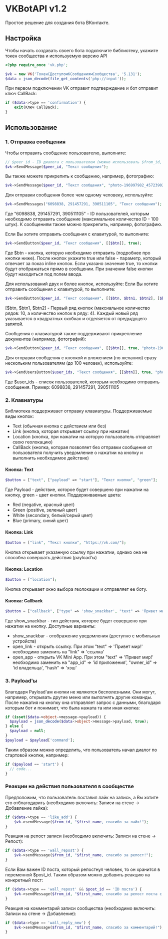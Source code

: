 # VKBotAPI v1.2
Простое решение для создания бота ВКонтакте.

## Настройка
Чтобы начать создавать своего бота подключите библиотеку, укажите токен сообщества и используемую версию API
```php
<?php require_once 'vk.php';

$vk = new VK('ТокенСДоступомКСообщениямСообщества', '5.131');
$data = json_decode(file_get_contents('php://input'));
```

При первом подключении VK отправит подтверждение и бот отправит ключ CallBack:
```php
if ($data->type == 'confirmation') {
    exit(Ключ CallBack); 
}
```

## Использование
### 1. Отправка сообщения
Чтобы отправить сообщение пользователю, выполните:
```php
// $peer_id - ID диалога с пользователем (можно использовать $from_id, однако если бот состоит в беседе, то нужно использовать $peer_id)
$vk->SendMessage($peer_id, "Текст сообщения");
```

Вы также можете прикрепить к сообщению, например, фотографию:
```php
$vk->SendMessage($peer_id, "Текст сообщения", "photo-196997982_457239020");
```

Для отправки сообщения более чем одному человеку, используйте:
```php
$vk->SendMessages("6098838, 291457291, 390511105", "Текст сообщения");
```
Где "6098838, 291457291, 390511105" - ID пользователей, которым необходимо отправить сообщение (максимальное количество ID - 100 штук).
К сообщениям также можно прикрепить, например, фотографию.

Если Вы хотите отправить сообщения с клавитурой, то выполните:
```php
$vk->SendButton($peer_id, "Текст сообщения", [[$btn]], true);
```
Где $btn - кнопка, которую необходимо отправить (подробнее про кнопки ниже).
После кнопок укажите true или false - параметр, который отвечает за показ inline кнопок.
Если указано значение true, то кнопки будут отображаться прямо в сообщении. При значении false кнопки будут находиться под полем ввода.

Для использований двух и более кнопок, используйте:
Если Вы хотите отправить сообщения с клавитурой, то выполните:
```php
$vk->SendButton($peer_id, "Текст сообщения", [[$btn, $btn1, $btn2], [$btn3, $btn4, $btn5]], true);
```
[$btn, $btn1, $btn2] - Первый ряд кнопок (максиальное количество рядов: 10, а количество кнопок в ряду: 4). Каждый новый ряд указывается в квадратных скобках и отделяется от предыдущего запятой.

Сообщения с клавиатурой также поддерживают прикрепление документов (например, фотографий):
```php
$vk->SendButton($peer_id, "Текст сообщения", [[$btn]], true, "photo-196997982_457239020");
```

Для отправки сообщения с кнопкой и вложением (по желанию) сразу нескольким пользователям (до 100 человек), используйте:
```php
$vk->SendUsersButton($user_ids, "Текст сообщения", [[$btn]], true, "photo-196997982_457239020");
```
Где $user_ids - список пользователей, которым необходимо отправить сообщения. Пример: 6098838, 291457291, 390511105

### 2. Клавиатуры
Библиотека поддерживает отправку клавиатуры. Поддерживаемые виды кнопок:
- Text (обычная кнопка с действием или без)
- Link (кнопка, которая открывает ссылку при нажатии)
- Location (кнопка, при нажатии на которую пользователь отправляет свою геолокацию)
- CallBack (кнопка, которая позволяет без отправки сообщения от пользователя получить уведомление о нажатии на кнопку и выполнить необходимое действие)

#### Кнопка: Text
```php
$button = ["text", ["payload" => "start"], "Текст кнопки", "green"];
```
Где Payload - действие, которое будет совершено при нажатии на кнопку, green - цвет кнопки. Поддерживаемые цвета:
- Red (negative, красный цвет)
- Green (positive, зеленый цвет)
- White (secondary, белый/серый цвет)
- Blue (primary, синий цвет)

#### Кнопка: Link
```php
$button = ["link", "Текст кнопки", "https://vk.com/"];
```
Кнопка открывает указанную ссылку при нажатии, однако она не способна совершать действия (payload'ы)

#### Кнопка: Location
```php
$button = ["location"];
```
Кнопка открывает окно выбора геолокации и отправляет ее боту.

#### Кнопка: Callback
```php
$button = ["callback", ["type" => 'show_snackbar', "text" => 'Привет мир!'], "Текст кнопки", "green"];
```
Где show_snackbar - тип действия, которое будет совершено при нажатии на кнопку. Доступные варианты:
- show_snackbar - отображение уведомления (доступно с мобильных устройств)
- open_link - открыть ссылку. При этом "text" => 'Привет мир!' необходимо заменить на "link" => 'ссылка'
- open_app - открыть VK Mini App. При этом "text" => 'Привет мир!' необходимо заменить на "app_id" => 'id приложения', "owner_id" => 'id владельца', "hash" => 'хэш'

### 3. Payload'ы
Благодаря Payload'ам кнопки не являются бесполезными. Они могут, например, открывать другие меню или выполнять другие команды.
После нажатия на кнопку она отправляет запрос с данными, благодаря которым бот и понимает, что была нажата та или иная кнопка:
```php
if (isset($data->object->message->payload)) {
  $payload = json_decode($data->object->message->payload, true); 
} else {
  $payload = null;
}
$payload = $payload['command'];
```

Таким образом можно определить, что пользователь начал диалог по стартовой кнопке, например:
```php
if ($payload == 'start') {
  // code...
}
```

### Реакции на действия пользователя в сообществе
Предположим, что пользователь поставил лайк на запись, а Вы хотите его отблагодарить (необходимо включить: Записи на стене -> Добавление лайка):
```php
if ($data->type == 'like_add') {
	$vk->sendMessage($from_id, "$first_name, спасибо за лайк!");
}
```

Реакция на репост записи (необходимо включить: Записи на стене -> Репост):
```php
if ($data->type == 'wall_repost') {
	$vk->sendMessage($from_id, "$first_name, спасибо за репост!");
}
```

Если Вам важен ID поста, который репостнул человек, то он хранится в переменной $post_id. Таким образом можно добавить реакцию на конкретный пост:
```php
if ($data->type == 'wall_repost' && $post_id == 'ID поста') {
	$vk->sendMessage($from_id, "$first_name, спасибо за репост поста с конкурсом! Теперь ты принимаешь в нем участие!");
}
```

Реакция на комментарий записи сообщества (необходимо включить: Записи на стене -> Добавление):
```php
if ($data->type == 'wall_reply_new') {
	$vk->sendMessage($from_id, "$first_name, спасибо за комментарий!");
}
```
